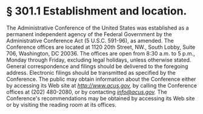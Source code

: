 # § 301.1   Establishment and location.

The Administrative Conference of the United States was established as a permanent independent agency of the Federal Government by the Administrative Conference Act (5 U.S.C. 591-96), as amended. The Conference offices are located at 1120 20th Street, NW., South Lobby, Suite 706, Washington, DC 20036. The offices are open from 8:30 a.m. to 5 p.m., Monday through Friday, excluding legal holidays, unless otherwise stated. General correspondence and filings should be delivered to the foregoing address. Electronic filings should be transmitted as specified by the Conference. The public may obtain information about the Conference either by accessing its Web site at *http://www.acus.gov,* by calling the Conference offices at (202) 480-2080, or by contacting *info@acus.gov.* The Conference's recommendations may be obtained by accessing its Web site or by visiting the reading room at its offices.




